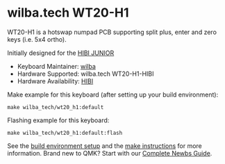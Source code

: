 # wilba.tech WT20-H1

WT20-H1 is a hotswap numpad PCB supporting split plus, enter and zero keys (i.e. 5x4 ortho).

Initially designed for the [HIBI JUNIOR](https://hibi.mx/products/junior-r1)

-   Keyboard Maintainer: [wilba](https://github.com/wilba)
-   Hardware Supported: wilba.tech WT20-H1-HIBI
-   Hardware Availability: [HIBI](https://hibi.mx/products/junior-r1)

Make example for this keyboard (after setting up your build environment):

    make wilba_tech/wt20_h1:default

Flashing example for this keyboard:

    make wilba_tech/wt20_h1:default:flash

See the [build environment setup](https://docs.qmk.fm/#/getting_started_build_tools) and the [make instructions](https://docs.qmk.fm/#/getting_started_make_guide) for more information. Brand new to QMK? Start with our [Complete Newbs Guide](https://docs.qmk.fm/#/newbs).
